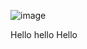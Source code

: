 ![image](https://github.com/Pushpendra5326/Power-BI/assets/145826060/282d25f3-6946-44cb-b62e-378da3e92cf7)

Hello
hello
Hello


